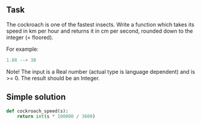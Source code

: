 ## Task
The cockroach is one of the fastest insects. Write a function which takes its speed in km per hour and returns it in cm per second, rounded down to the integer (= floored).

For example:
```python
1.08 --> 30
```
Note! The input is a Real number (actual type is language dependent) and is >= 0. The result should be an Integer.

## Simple solution
```python
def cockroach_speed(s):
    return int(s * 100000 / 3600)
```
